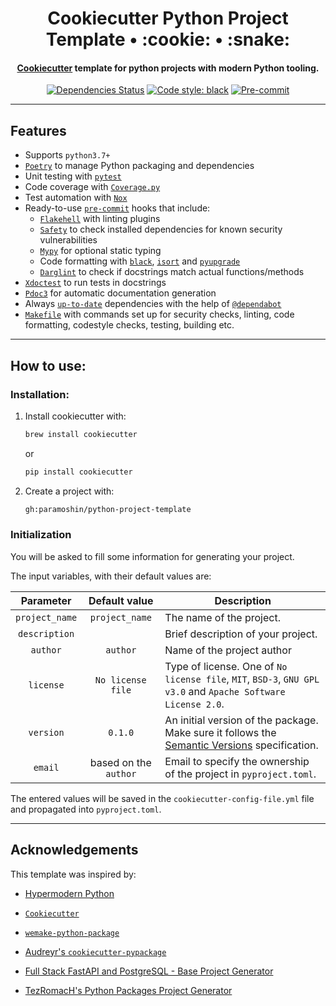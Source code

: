 <h1 align='center'>
    Cookiecutter Python Project Template • :cookie: • :snake:
</h1>

<h4 align='center'>
<a href=https://cookiecutter.readthedocs.io/en/latest>Cookiecutter</a> template for python projects with modern Python tooling.
</h4>

<div align="center">

[![Dependencies Status](https://img.shields.io/badge/dependencies-up%20to%20date-brightgreen.svg)](https://github.com/paramoshin/python-project-template/pulls/?utf8=%E2%9C%93&q=is%3Apr%20author%3Aapp%2Fdependabot)
[![Code style: black](https://img.shields.io/badge/code%20style-black-000000.svg)](https://github.com/psf/black)
[![Pre-commit](https://img.shields.io/badge/pre--commit-enabled-brightgreen?logo=pre-commit&logoColor=white)](https://github.com/paramoshin/python-project-template/blob/master/.pre-commit-config.yaml)

</div>  

---

## Features

- Supports `python3.7+`
- [`Poetry`](https://github.com/python-poetry/poetry) to manage Python packaging and dependencies
- Unit testing with [`pytest`](https://github.com/pytest-dev/pytest)
- Code coverage with [`Coverage.py`](https://coverage.readthedocs.io/en/coverage-5.2.1/)
- Test automation with [`Nox`](https://nox.thea.codes/en/stable/``)
- Ready-to-use [`pre-commit`](https://pre-commit.com/) hooks that include:
    - [`Flakehell`](https://flakehell.readthedocs.io/) with linting plugins
    - [`Safety`](https://github.com/pyupio/safety) to check installed dependencies for known security vulnerabilities
    - [`Mypy`](https://mypy.readthedocs.io) for optional static typing
    - Code formatting with [`black`](https://github.com/psf/black), [`isort`](https://github.com/PyCQA/isort) and [`pyupgrade`](https://github.com/asottile/pyupgrade)
    - [`Darglint`](https://github.com/terrencepreilly/darglint) to check if docstrings match actual functions/methods
- [`Xdoctest`](https://xdoctest.readthedocs.io/en/latest/) to run tests in docstrings
- [`Pdoc3`](https://github.com/pdoc3/pdoc) for automatic documentation generation
- Always [`up-to-date`](https://github.com/paramoshin/python-project-template/pulls/?utf8=%E2%9C%93&q=is%3Apr%20author%3Aapp%2Fdependabot) dependencies with the help of [`@dependabot`](https://dependabot.com/)
- [`Makefile`](https://github.com/paramoshin/python-project-template/blob/master/%7B%7B%20cookiecutter.project_name%20%7D%7D/Makefile) with commands set up for security checks, linting, code formatting, codestyle checks, testing, building etc. 
---
## How to use:

### Installation:

1. Install cookiecutter with:

    ```bash
    brew install cookiecutter
    ```
    or
    ```bash
    pip install cookiecutter
    ```
2. Create a project with:
    ```bash
    gh:paramoshin/python-project-template
    ```
### Initialization  
You will be asked to fill some information for generating your project.

The input variables, with their default values are:

|     **Parameter**     |      **Default value**      | **Description**                                                                                                                                                               |
|:---------------------:|:---------------------------:|-------------------------------------------------------------------------------------------------------------------------------------------------------------------------------|
| `project_name`        | `project_name`            | The name of the project.                 |
| `description` | ` ` | Brief description of your project.                                                                                                                                            |
| `author`        | `author` | Name of the project author                                        |
| `license`             | `No license file`                       | Type of license. One of `No license file`, `MIT`, `BSD-3`, `GNU GPL v3.0` and `Apache Software License 2.0`.                                                                                     |
| `version`             | `0.1.0`                     | An initial version of the package. Make sure it follows the [Semantic Versions](https://semver.org/) specification.                                                           |
| `email`               | based on the `author` | Email to specify the ownership of the project in `pyproject.toml`.                                 |

The entered values will be saved in the `cookiecutter-config-file.yml` file and propagated into `pyproject.toml`.

--- 

## Acknowledgements

This template was inspired by:

- [Hypermodern Python](https://cjolowicz.github.io/posts/hypermodern-python-01-setup/)

- [`Cookiecutter`](https://github.com/cookiecutter/cookiecutter)
- [`wemake-python-package`](https://github.com/wemake-services/wemake-python-package)
- [Audreyr's `cookiecutter-pypackage`](https://github.com/audreyr/cookiecutter-pypackage)
- [Full Stack FastAPI and PostgreSQL - Base Project Generator](https://github.com/tiangolo/full-stack-fastapi-postgresql)
- [TezRomacH's Python Packages Project Generator](https://github.com/TezRomacH/python-package-template)